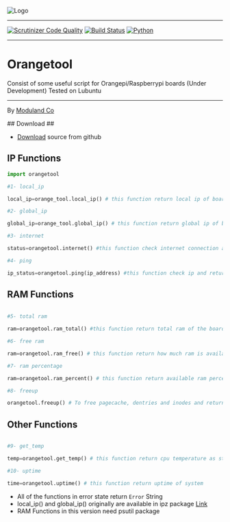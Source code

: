 ![Logo](http://www.shaghighi.ir/findip/Files/orangetool.gif)

----------

[![Scrutinizer Code Quality](https://scrutinizer-ci.com/g/Moduland/Orangetool/badges/quality-score.png?b=master)](https://scrutinizer-ci.com/g/Moduland/Orangetool/?branch=master)
[![Build Status](https://scrutinizer-ci.com/g/Moduland/Orangetool/badges/build.png?b=master)](https://scrutinizer-ci.com/g/Moduland/Orangetool/build-status/master)
[![Python](https://img.shields.io/badge/python-3.3%2C3.4%2C3.5%2C3.6-blue.svg)](http://www.python.org)		


----------
		



# Orangetool
	
Consist of some useful script for Orangepi/Raspberrypi boards (Under Development)
Tested on Lubuntu

----------
	
By [Moduland Co](http://www.moduland.ir)		


</hr>
</hr>
## Download ##

- [Download](https://github.com/Moduland/Orangetool/archive/master.zip) source from github

## IP Functions

```python
import orangetool

#1- local_ip

local_ip=orange_tool.local_ip() # this function return local ip of board as string

#2- global_ip

global_ip=orange_tool.global_ip() # this function return global ip of board as string

#3- internet 

status=orangetool.internet() #this function check internet connection and return True if internet connection is stable

#4- ping

ip_status=orangetool.ping(ip_address) #this function check ip and return True if this ip is available in network and False otherwise

```

## RAM Functions		

```python
 
#5- total ram

ram=orangetool.ram_total() #this function return total ram of the board

#6- free ram

ram=orangetool.ram_free() # this function return how much ram is available in the board

#7- ram percentage

ram=orangetool.ram_percent() # this function return available ram percentage

#8- freeup

orangetool.freeup() # To free pagecache, dentries and inodes and return freeuped amount

```

## Other Functions			

```python

#9- get_temp

temp=orangetool.get_temp() # this function return cpu temperature as string

#10- uptime

time=orangetool.uptime() # this function return uptime of system

```



- All of the functions in error state return `Error` String
- local_ip() and global_ip() originally are available in ipz package [Link](http://github.com/sepandhaghighi/ipz)
- RAM Functions in this version need psutil package

			


